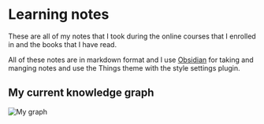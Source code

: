 # Learning notes

These are all of my notes that I took during the online courses that I enrolled in and the books that I have read. 

All of these notes are in markdown format and I use [Obsidian](https://obsidian.md/) for taking and manging notes and use the Things theme with the style settings plugin.

## My current  knowledge graph

![My graph](https://i.ibb.co/W0bNbqm/Screenshot-from-2022-06-04-08-51-52.png)
